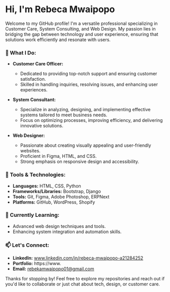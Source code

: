# Hi, I'm Rebeca Mwaipopo

Welcome to my GitHub profile! I'm a versatile professional specializing in Customer Care, System Consulting, and Web Design.
My passion lies in bridging the gap between technology and user experience, ensuring that solutions work efficiently and resonate with users.

### 💼 What I Do:
- **Customer Care Officer:** 
  - Dedicated to providing top-notch support and ensuring customer satisfaction.
  - Skilled in handling inquiries, resolving issues, and enhancing user experiences.

- **System Consultant:**
  - Specialize in analyzing, designing, and implementing effective systems tailored to meet business needs.
  - Focus on optimizing processes, improving efficiency, and delivering innovative solutions.

- **Web Designer:**
  - Passionate about creating visually appealing and user-friendly websites.
  - Proficient in Figma, HTML, and CSS.
  - Strong emphasis on responsive design and accessibility.

### 🔧 Tools & Technologies:
- **Languages:** HTML, CSS, Python
- **Frameworks/Libraries:** Bootstrap, Django
- **Tools:** Git, Figma, Adobe Photoshop, ERPNext
- **Platforms:** GitHub, WordPress, Shopify

### 🌱 Currently Learning:
- Advanced web design techniques and tools.
- Enhancing system integration and automation skills.

### 📫 Let's Connect:
- **LinkedIn:** www.linkedin.com/in/rebeca-mwaipopo-a21284252
- **Portfolio:** https://www.
- **Email:** rebekamwaipopo01@gmail.com

Thanks for stopping by! Feel free to explore my repositories and reach out if you'd like to collaborate or just chat about tech, design, or customer care.


